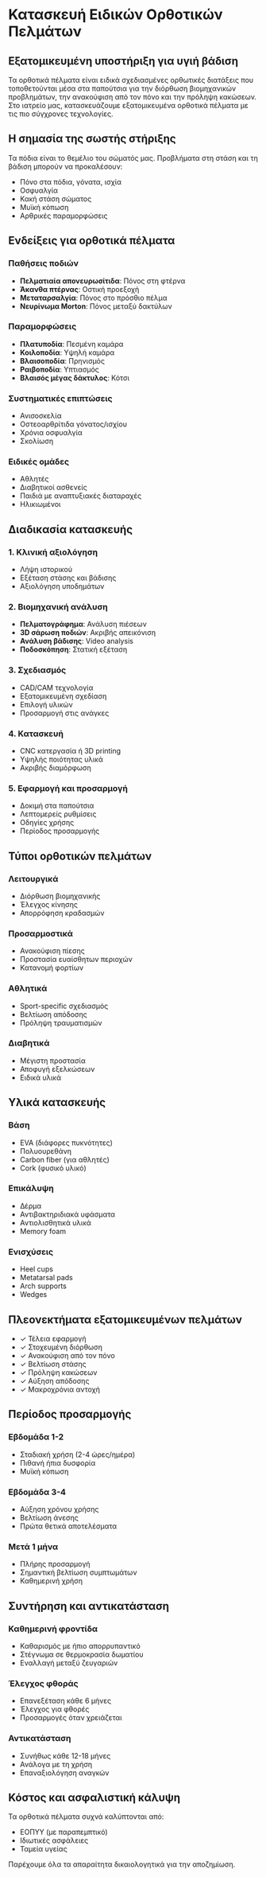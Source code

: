 # Κατασκευή Ειδικών Ορθοτικών Πελμάτων

## Εξατομικευμένη υποστήριξη για υγιή βάδιση

Τα ορθοτικά πέλματα είναι ειδικά σχεδιασμένες ορθωτικές διατάξεις που τοποθετούνται μέσα στα παπούτσια για την διόρθωση βιομηχανικών προβλημάτων, την ανακούφιση από τον πόνο και την πρόληψη κακώσεων. Στο ιατρείο μας, κατασκευάζουμε εξατομικευμένα ορθοτικά πέλματα με τις πιο σύγχρονες τεχνολογίες.

## Η σημασία της σωστής στήριξης

Τα πόδια είναι το θεμέλιο του σώματός μας. Προβλήματα στη στάση και τη βάδιση μπορούν να προκαλέσουν:
- Πόνο στα πόδια, γόνατα, ισχία
- Οσφυαλγία
- Κακή στάση σώματος
- Μυϊκή κόπωση
- Αρθρικές παραμορφώσεις

## Ενδείξεις για ορθοτικά πέλματα

### Παθήσεις ποδιών
- **Πελματιαία απονευρωσίτιδα**: Πόνος στη φτέρνα
- **Άκανθα πτέρνας**: Οστική προεξοχή
- **Μεταταρσαλγία**: Πόνος στο πρόσθιο πέλμα
- **Νευρίνωμα Morton**: Πόνος μεταξύ δακτύλων

### Παραμορφώσεις
- **Πλατυποδία**: Πεσμένη καμάρα
- **Κοιλοποδία**: Υψηλή καμάρα
- **Βλαισοποδία**: Πρηνισμός
- **Ραιβοποδία**: Υπτιασμός
- **Βλαισός μέγας δάκτυλος**: Κότσι

### Συστηματικές επιπτώσεις
- Ανισοσκελία
- Οστεοαρθρίτιδα γόνατος/ισχίου
- Χρόνια οσφυαλγία
- Σκολίωση

### Ειδικές ομάδες
- Αθλητές
- Διαβητικοί ασθενείς
- Παιδιά με αναπτυξιακές διαταραχές
- Ηλικιωμένοι

## Διαδικασία κατασκευής

### 1. Κλινική αξιολόγηση
- Λήψη ιστορικού
- Εξέταση στάσης και βάδισης
- Αξιολόγηση υποδημάτων

### 2. Βιομηχανική ανάλυση
- **Πελματογράφημα**: Ανάλυση πιέσεων
- **3D σάρωση ποδιών**: Ακριβής απεικόνιση
- **Ανάλυση βάδισης**: Video analysis
- **Ποδοσκόπηση**: Στατική εξέταση

### 3. Σχεδιασμός
- CAD/CAM τεχνολογία
- Εξατομικευμένη σχεδίαση
- Επιλογή υλικών
- Προσαρμογή στις ανάγκες

### 4. Κατασκευή
- CNC κατεργασία ή 3D printing
- Υψηλής ποιότητας υλικά
- Ακριβής διαμόρφωση

### 5. Εφαρμογή και προσαρμογή
- Δοκιμή στα παπούτσια
- Λεπτομερείς ρυθμίσεις
- Οδηγίες χρήσης
- Περίοδος προσαρμογής

## Τύποι ορθοτικών πελμάτων

### Λειτουργικά
- Διόρθωση βιομηχανικής
- Έλεγχος κίνησης
- Απορρόφηση κραδασμών

### Προσαρμοστικά
- Ανακούφιση πίεσης
- Προστασία ευαίσθητων περιοχών
- Κατανομή φορτίων

### Αθλητικά
- Sport-specific σχεδιασμός
- Βελτίωση απόδοσης
- Πρόληψη τραυματισμών

### Διαβητικά
- Μέγιστη προστασία
- Αποφυγή εξελκώσεων
- Ειδικά υλικά

## Υλικά κατασκευής

### Βάση
- EVA (διάφορες πυκνότητες)
- Πολυουρεθάνη
- Carbon fiber (για αθλητές)
- Cork (φυσικό υλικό)

### Επικάλυψη
- Δέρμα
- Αντιβακτηριδιακά υφάσματα
- Αντιολισθητικά υλικά
- Memory foam

### Ενισχύσεις
- Heel cups
- Metatarsal pads
- Arch supports
- Wedges

## Πλεονεκτήματα εξατομικευμένων πελμάτων

- ✓ Τέλεια εφαρμογή
- ✓ Στοχευμένη διόρθωση
- ✓ Ανακούφιση από τον πόνο
- ✓ Βελτίωση στάσης
- ✓ Πρόληψη κακώσεων
- ✓ Αύξηση απόδοσης
- ✓ Μακροχρόνια αντοχή

## Περίοδος προσαρμογής

### Εβδομάδα 1-2
- Σταδιακή χρήση (2-4 ώρες/ημέρα)
- Πιθανή ήπια δυσφορία
- Μυϊκή κόπωση

### Εβδομάδα 3-4
- Αύξηση χρόνου χρήσης
- Βελτίωση άνεσης
- Πρώτα θετικά αποτελέσματα

### Μετά 1 μήνα
- Πλήρης προσαρμογή
- Σημαντική βελτίωση συμπτωμάτων
- Καθημερινή χρήση

## Συντήρηση και αντικατάσταση

### Καθημερινή φροντίδα
- Καθαρισμός με ήπιο απορρυπαντικό
- Στέγνωμα σε θερμοκρασία δωματίου
- Εναλλαγή μεταξύ ζευγαριών

### Έλεγχος φθοράς
- Επανεξέταση κάθε 6 μήνες
- Έλεγχος για φθορές
- Προσαρμογές όταν χρειάζεται

### Αντικατάσταση
- Συνήθως κάθε 12-18 μήνες
- Ανάλογα με τη χρήση
- Επαναξιολόγηση αναγκών

## Κόστος και ασφαλιστική κάλυψη

Τα ορθοτικά πέλματα συχνά καλύπτονται από:
- ΕΟΠΥΥ (με παραπεμπτικό)
- Ιδιωτικές ασφάλειες
- Ταμεία υγείας

Παρέχουμε όλα τα απαραίτητα δικαιολογητικά για την αποζημίωση.